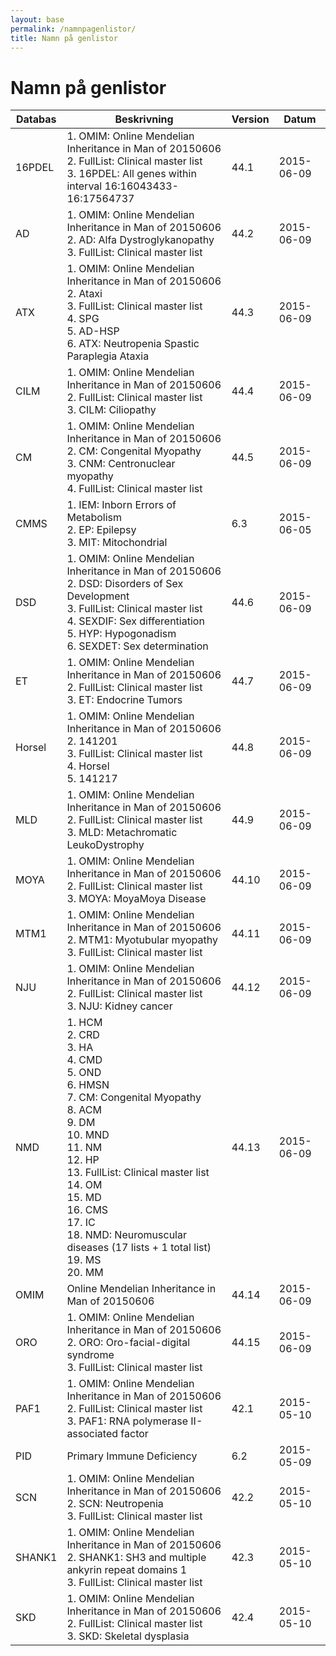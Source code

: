 ```yaml
---
layout: base
permalink: /namnpagenlistor/
title: Namn på genlistor
---
```


# Namn på genlistor

|Databas|Beskrivning|Version|Datum|
|---|---|---|---|
|16PDEL|1. OMIM: Online Mendelian Inheritance in Man of 20150606<br />2. FullList: Clinical master list<br />3. 16PDEL: All genes within interval 16:16043433-16:17564737<br />|44.1|2015-06-09|
|AD|1. OMIM: Online Mendelian Inheritance in Man of 20150606<br />2. AD: Alfa Dystroglykanopathy<br />3. FullList: Clinical master list<br />|44.2|2015-06-09|
|ATX|1. OMIM: Online Mendelian Inheritance in Man of 20150606<br />2. Ataxi<br />3. FullList: Clinical master list<br />4. SPG<br />5. AD-HSP<br />6. ATX: Neutropenia Spastic Paraplegia Ataxia<br />|44.3|2015-06-09|
|CILM|1. OMIM: Online Mendelian Inheritance in Man of 20150606<br />2. FullList: Clinical master list<br />3. CILM: Ciliopathy<br />|44.4|2015-06-09|
|CM|1. OMIM: Online Mendelian Inheritance in Man of 20150606<br />2. CM: Congenital Myopathy<br />3. CNM: Centronuclear myopathy<br />4. FullList: Clinical master list<br />|44.5|2015-06-09|
|CMMS|1. IEM: Inborn Errors of Metabolism<br />2. EP: Epilepsy<br />3. MIT: Mitochondrial<br />|6.3|2015-06-05|
|DSD|1. OMIM: Online Mendelian Inheritance in Man of 20150606<br />2. DSD: Disorders of Sex Development<br />3. FullList: Clinical master list<br />4. SEXDIF: Sex differentiation<br />5. HYP: Hypogonadism<br />6. SEXDET: Sex determination<br />|44.6|2015-06-09|
|ET|1. OMIM: Online Mendelian Inheritance in Man of 20150606<br />2. FullList: Clinical master list<br />3. ET: Endocrine Tumors<br />|44.7|2015-06-09|
|Horsel|1. OMIM: Online Mendelian Inheritance in Man of 20150606<br />2. 141201<br />3. FullList: Clinical master list<br />4. Horsel<br />5. 141217<br />|44.8|2015-06-09|
|MLD|1. OMIM: Online Mendelian Inheritance in Man of 20150606<br />2. FullList: Clinical master list<br />3. MLD: Metachromatic LeukoDystrophy<br />|44.9|2015-06-09|
|MOYA|1. OMIM: Online Mendelian Inheritance in Man of 20150606<br />2. FullList: Clinical master list<br />3. MOYA: MoyaMoya Disease<br />|44.10|2015-06-09|
|MTM1|1. OMIM: Online Mendelian Inheritance in Man of 20150606<br />2. MTM1: Myotubular myopathy<br />3. FullList: Clinical master list<br />|44.11|2015-06-09|
|NJU|1. OMIM: Online Mendelian Inheritance in Man of 20150606<br />2. FullList: Clinical master list<br />3. NJU: Kidney cancer<br />|44.12|2015-06-09|
|NMD|1. HCM<br />2. CRD<br />3. HA<br />4. CMD<br />5. OND<br />6. HMSN<br />7. CM: Congenital Myopathy<br />8. ACM<br />9. DM<br />10. MND<br />11. NM<br />12. HP<br />13. FullList: Clinical master list<br />14. OM<br />15. MD<br />16. CMS<br />17. IC<br />18. NMD: Neuromuscular diseases (17 lists + 1 total list)<br />19. MS<br />20. MM<br />|44.13|2015-06-09|
|OMIM|Online Mendelian Inheritance in Man of 20150606|44.14|2015-06-09|
|ORO|1. OMIM: Online Mendelian Inheritance in Man of 20150606<br />2. ORO: Oro-facial-digital syndrome<br />3. FullList: Clinical master list<br />|44.15|2015-06-09|
|PAF1|1. OMIM: Online Mendelian Inheritance in Man of 20150606<br />2. FullList: Clinical master list<br />3. PAF1: RNA polymerase II-associated factor<br />|42.1|2015-05-10|
|PID|Primary Immune Deficiency|6.2|2015-05-09|
|SCN|1. OMIM: Online Mendelian Inheritance in Man of 20150606<br />2. SCN: Neutropenia<br />3. FullList: Clinical master list<br />|42.2|2015-05-10|
|SHANK1|1. OMIM: Online Mendelian Inheritance in Man of 20150606<br />2. SHANK1: SH3 and multiple ankyrin repeat domains 1<br />3. FullList: Clinical master list<br />|42.3|2015-05-10|
|SKD|1. OMIM: Online Mendelian Inheritance in Man of 20150606<br />2. FullList: Clinical master list<br />3. SKD: Skeletal dysplasia<br />|42.4|2015-05-10|
